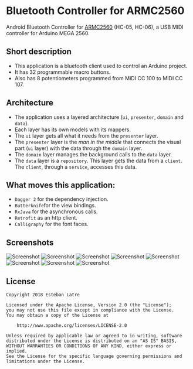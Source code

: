 # Bluetooth Controller for ARMC2560

Android Bluetooth Controller for [ARMC2560](https://github.com/Siziksu/ARMC2560) (HC-05, HC-06), a USB MIDI controller for Arduino MEGA 2560.

## Short description

- This application is a bluetooth client used to control an Arduino project.
- It has 32 programmable macro buttons.
- Also has 8 potentiometers programmed from MIDI CC 100 to MIDI CC 107.

## Architecture

- The application uses a layered architecture (`ui`, `presenter`, `domain` and `data`). 
- Each layer has its own models with its mappers.
- The `ui` layer gets all what it needs from the `presenter` layer.
- The `presenter` layer is the _man in the middle_ that connects the visual part (`ui` layer) with the data through the `domain` layer.
- The `domain` layer manages the background calls to the `data` layer.
- The `data` layer is a `repository`. This layer gets the data from a `client`. The `client`, through a `service`, accesses this data. 

## What moves this application:

- `Dagger 2` for the dependency injection.
- `Butterknife`for the view bindings.
- `RxJava` for the asynchronous calls.
- `Retrofit` as an http client.  
- `Calligraphy` for the font faces.

## Screenshots

![Screenshot](art/device-2018-06-11-073005.png)
![Screenshot](art/device-2018-06-11-073059.png)
![Screenshot](art/device-2018-06-11-073118.png)
![Screenshot](art/device-2018-06-11-073129.png)
![Screenshot](art/device-2018-06-12-163156.png)
![Screenshot](art/device-2018-06-12-163250.png)
![Screenshot](art/device-2018-06-18-040011.png)
![Screenshot](art/device-2018-06-18-040941.png)

## License
    Copyright 2018 Esteban Latre

    Licensed under the Apache License, Version 2.0 (the "License");
    you may not use this file except in compliance with the License.
    You may obtain a copy of the License at

        http://www.apache.org/licenses/LICENSE-2.0

    Unless required by applicable law or agreed to in writing, software
    distributed under the License is distributed on an "AS IS" BASIS,
    WITHOUT WARRANTIES OR CONDITIONS OF ANY KIND, either express or implied.
    See the License for the specific language governing permissions and
    limitations under the License.
